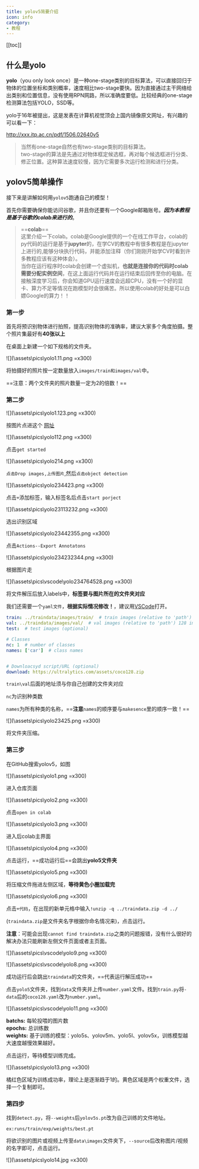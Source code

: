 ```yaml
---
title: yolov5简要介绍
icon: info
category:
- 教程
---
```


[[toc]]

## 什么是yolo

**yolo**（you only look once）是一种one-stage类别的目标算法，可以直接回归于物体的位置坐标和类别概率，速度相比two-stage要快。因为直接通过主干网络给出类别和位置信息，没有使用RPN网路，所以准确度要低。比较经典的one-stage检测算法包括YOLO，SSD等。

yolo于16年被提出，这是发表在计算机视觉顶会上国内镜像原文网址，有兴趣的可以看一下：

<http://xxx.itp.ac.cn/pdf/1506.02640v5>

>当然有one-stage自然也有two-stage类别的目标算法。  
two-stage的算法是先通过对物体框定候选框，再对每个候选框进行分类、修正位置。这种算法速度较慢，因为它需要多次运行检测和进行分类。

## yolov5简单操作

接下来是讲解如何用`yolov5`跑通自己的模型！

首先你需要确保你能访问谷歌，并且你还要有一个Google邮箱账号。***因为本教程是基于谷歌的colab来进行的***。

>==**colab**==  
这里介绍一下colab。colab是Google提供的一个在线工作平台，colab的py代码的运行是基于**jupyter**的，在学CV的教程中有很多教程是在jupyter上进行的,能够分块执行代码，并能添加注释（你们刚刚开始学CV时看到许多教程应该有这种体会）。  
当你在运行程序时colab会创建一个虚拟机，**也就是连接你的代码时colab需要分配实例空间**，在这上面运行代码并在运行结束后回传至你的电脑。在接触深度学习后，你会知道GPU运行速度会远超CPU，没有一个好的显卡、算力不足等情况在跑模型时会很痛苦。所以使用colab的好处是可以白嫖Google的算力！！

### 第一步

首先将预识别物体进行拍照，提高识别物体的准确率，建议大家多个角度拍摄。整个照片集最好有**40张以上**

在桌面上新建一个如下规格的文件夹。

![](\assets\pics\yolo1.11.png =x300)

将拍摄好的照片按一定数量放入`images/train和images/val`中。

==注意：两个文件夹的照片数量一定为2的倍数！==

### 第二步

![](\assets\pics\yolo1.123.png =x300)

按图片点进这个 [网址](https://www.makesense.ai)

![](\assets\pics\yolo112.png =x300)

点击`get started`

![](\assets\pics\yolo214.png =x300)

`点击Drop images,上传图片`,然后`点击object detection`

![](\assets\pics\yolo234423.png =x300)

点击`+`添加标签，输入标签名后点击`start porject`

![](\assets\pics\yolo23113232.png =x300)

选出识别区域

![](\assets\pics\yolo23442355.png =x300)

点击`Actions--Export Annotatons`

![](\assets\pics\yolo234232344.png =x300)

根据图片走

![](\assets\pics\vscode\yolo234764528.png =x300)

将文件解压后放入labels中，**标签要与图片所在的文件夹对应**

我们还需要一个`yaml文件`，**根据实际情况修改！**，建议用[VSCode](/guide/guide-how-to-install-vscode.md)打开。

```yaml
train: ../traindata/images/train/  # train images (relative to 'path') 128 images
val: ../traindata/images/val/  # val images (relative to 'path') 128 images
test:  # test images (optional)

# Classes
nc: 1  # number of classes
names: ['car']  # class names


# Downloacsyd script/URL (optional)
download: https://ultralytics.com/assets/coco128.zip
```

`train\val`后面的地址须与你自己创建的文件夹对应

`nc`为识别种类数

`names`为所有种类的名称，==**注意**`names`的顺序要与`makesence`里的顺序一致！==

![](\assets\pics\yolo23425.png =x300)

将文件夹压缩。

### 第三步

在GitHub搜索yolov5，如图

![](\assets\pics\yolo1.png =x300)

进入仓库页面

![](\assets\pics\yolo2.png =x300)

点击`open in colab`

![](\assets\pics\yolo3.png =x300)

进入后colab主界面

![](\assets\pics\yolo4.png =x300)

点击运行，==成功运行后==会跳出**yolo5文件夹**

![](\assets\pics\yolo5.png =x300)

将压缩文件拖进左侧区域，**等待黄色小圈加载完**

![](\assets\pics\yolo6.png =x300)

点击`+代码`，在出现的新单元格中输入`!unzip -q ../traindata.zip -d ../`

(`traindata.zip`是文件夹名字根据你命名情况来)，点击运行。

**注意**：可能会出现`cannot find traindata.zip`之类的问题报错，没有什么很好的解决办法只能刷新左侧文件页面或者主页面。

![](\assets\pics\vscode\yolo9.png =x300)

![](\assets\pics\vscode\yolo8.png =x300)

成功运行后会跳出`traindata`的文件夹，==代表运行解压成功==

点击`yolo5`文件夹，找到`data`文件夹并上传`number.yaml`文件。找到`train.py`将`-data`后的`coco128.yaml`改为`number.yaml`。

![](\assets\pics\vscode\yolo11.png =x300)

**batchs:** 每轮投喂的图片数  
**epochs:** 总训练数  
**weights:** 基于训练的模型：yolo5s、yolov5m、yolo5l、yolov5x，训练模型越大速度越慢效果越好。

点击运行，等待模型训练完成。

![](\assets\pics\yolo13.png =x300)

橘红色区域为训练成功率，理论上是逐渐趋于1的。黄色区域是两个权重文件，选择一个复制即可。

### 第四步

找到`detect.py`，将`--weights`后`yolov5s.pt`改为自己训练的文件地址。

`ex:runs/train/exp/weights/best.pt`

将欲识别的图片或视频上传至`data\images`文件夹下，`--source`后改称图片/视频的名字即可，点击运行。

![](\assets\pics\yolo14.jpg =x300)
